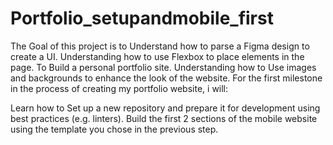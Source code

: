# Portfolio_setupandmobile_first
The Goal of this project is to Understand how to parse a Figma design to create a UI. 
Understanding how to use Flexbox to place elements in the page.
To Build a personal portfolio site. 
Understanding how to Use images and backgrounds to enhance the look of the website.
For the first milestone in the process of creating my portfolio website, i will:

Learn how to Set up a new repository and prepare it for development using best practices (e.g. linters).
Build the first 2 sections of the mobile website using the template you chose in the previous step.
